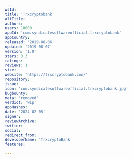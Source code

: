 ```yaml
---
wsId: 
title: 'Trxcryptobank'
altTitle: 
authors: 
users: 10000
appId: 'com.syndicatesoftwareofficial.trxcryptobank'
appCountry: 
released: '2019-08-06'
updated: '2019-08-07'
version: '1.0'
stars: 3.3
ratings: 
reviews: 1
size: 
website: 'https://trxcryptobank.com/'
repository: 
issue: 
icon: 'com.syndicatesoftwareofficial.trxcryptobank.jpg'
bugbounty: 
meta: 'removed'
verdict: 'wip'
appHashes: 
date: '2024-02-05'
signer: 
reviewArchive: 
twitter: 
social: 
redirect_from: 
developerName: 'TrxcryptoBank'
features: 

---
```


